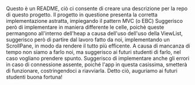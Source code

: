 Questo è un README, ciò ci consente di creare una descrizione per la repo di questo progetto.
Il progetto in questione presenta la corretta implementazione astratta, impiegando il pattern MVC (o EBC)
Suggerisco però di implementare in maniera differente le celle, poichè queste permangono all'interno dell'heap a causa dell'uso dell'uso della ViewList, suggerisco però di partire dal lavoro fatto da noi, implementando un ScrollPane, in modo da rendere il tutto più efficente.
A causa di mancanza di tempo non siamo a farlo noi, ma suggerisco ai futuri studenti di farlo, nel caso vogliano prendere spunto.
Suggerisco di implementare anche gli errori in caso di connessione assente, poiché l'app in questa casissima, smetterà di funzionare, costringendoci a riavviarla.
Detto ciò, auguriamo ai futuri studenti buona fortuna!
